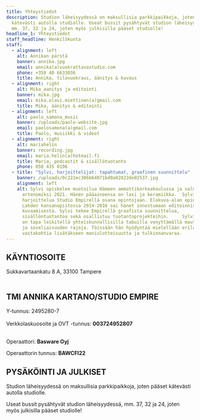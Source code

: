 ```yaml
---
title: Yhteystiedot
description: Studion läheisyydessä on maksullisia parkkipaikkoja, joten pääset
  kätevästi autolla studiolle. Useat bussit pysähtyvät studion läheisyydessä,
  mm. 37, 32 ja 24, joten myös julkisilla pääset studiolle!
headline_1: Yhteystiedot
staff_headline: Henkilökunta
staff:
  - alignment: left
    alt: Annikan pärstä
    banner: annika.jpg
    email: annika(a)vuokrattavastudio.com
    phone: +358 40 6633036
    title: Annika, tilavuokraus, äänitys & kuvaus
  - alignment: right
    alt: Mika_aanitys ja editointi
    banner: mika.jpg
    email: mika.olavi.miettinen(a)gmail.com
    title: Mika, äänitys & editointi
  - alignment: left
    alt: paolo_samona_music
    banner: /uploads/paolo-website.jpg
    email: paolosamona(a)gmail.com
    title: Paolo, musiikki & videot
  - alignment: right
    alt: mariahelin
    banner: recording.jpg
    email: maria.helin(a)hotmail.fi
    title: Maria, podcastit & sisällötuotanto
    phone: 050 435 0196
  - title: "Sylvi, harjoittelijat: tapahtumat, graafinen suunnittelu"
    banner: /uploads/0c222ec306b64071bd0a02822de02537.jpg
    alignment: left
    alt: Sylvi opiskelee muotoilua Hämeen ammattikorkeakoulussa ja valmistuu
      artenomiksi 2021. Hänen pääaineensa on lasi ja keramiikka.  Sylvi tekee
      harjoittelua Studio Empirellä osana opintojaan. Elokuva-alan opinnot
      Lahden kansanopistossa 2014-2016 sai hänet innostumaan editoinnista ja
      kuvaamisesta. Sylvi tekee Empirellä graafista suunnittelua,
      sisällöntuotantoa sekä osallistuu tuotantoprojekteihin.     Sylvin vahvuus
      on tapa leikitellä yhteiskunnallisilla tabuilla venyttämällä mauttomuuden
      ja soveliaisuuden rajoja. Töissään hän hyödyntää mielellään erilaisia
      vastakohtia lisätäkseen moniulotteisuutta ja tulkinnanvaraa.
---
```

## KÄYNTIOSOITE

Sukkavartaankatu 8 A, 33100 Tampere <br><br>

## TMI ANNIKA KARTANO/STUDIO EMPIRE

Y-tunnus: 2495280-7 \
\
Verkkolaskuosoite ja OVT -tunnus: **003724952807**<br><br>

Operaattori: **Basware Oyj**

Operaattorin tunnus: **BAWCFI22**

## PYSÄKÖINTI JA JULKISET

Studion läheisyydessä on maksullisia parkkipaikkoja, joten pääset kätevästi autolla studiolle.

Useat bussit pysähtyvät studion läheisyydessä, mm. 37, 32 ja 24, joten myös julkisilla pääset studiolle!